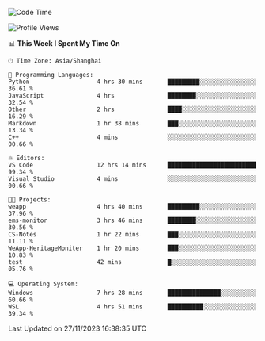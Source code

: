 <!--START_SECTION:waka-->
![Code Time](http://img.shields.io/badge/Code%20Time-1%2C399%20hrs%2030%20mins-blue)

![Profile Views](http://img.shields.io/badge/Profile%20Views-0-blue)

📊 **This Week I Spent My Time On** 

```text
🕑︎ Time Zone: Asia/Shanghai

💬 Programming Languages: 
Python                   4 hrs 30 mins       █████████░░░░░░░░░░░░░░░░   36.61 % 
JavaScript               4 hrs               ████████░░░░░░░░░░░░░░░░░   32.54 % 
Other                    2 hrs               ████░░░░░░░░░░░░░░░░░░░░░   16.29 % 
Markdown                 1 hr 38 mins        ███░░░░░░░░░░░░░░░░░░░░░░   13.34 % 
C++                      4 mins              ░░░░░░░░░░░░░░░░░░░░░░░░░   00.66 % 

🔥 Editors: 
VS Code                  12 hrs 14 mins      █████████████████████████   99.34 % 
Visual Studio            4 mins              ░░░░░░░░░░░░░░░░░░░░░░░░░   00.66 % 

🐱‍💻 Projects: 
weapp                    4 hrs 40 mins       █████████░░░░░░░░░░░░░░░░   37.96 % 
ems-monitor              3 hrs 46 mins       ████████░░░░░░░░░░░░░░░░░   30.56 % 
CS-Notes                 1 hr 22 mins        ███░░░░░░░░░░░░░░░░░░░░░░   11.11 % 
WeApp-HeritageMoniter    1 hr 20 mins        ███░░░░░░░░░░░░░░░░░░░░░░   10.83 % 
test                     42 mins             █░░░░░░░░░░░░░░░░░░░░░░░░   05.76 % 

💻 Operating System: 
Windows                  7 hrs 28 mins       ███████████████░░░░░░░░░░   60.66 % 
WSL                      4 hrs 51 mins       ██████████░░░░░░░░░░░░░░░   39.34 % 
```


 Last Updated on 27/11/2023 16:38:35 UTC
<!--END_SECTION:waka-->